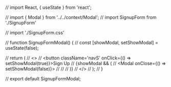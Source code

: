 // import React, { useState } from 'react';

// import { Modal } from '../../context/Modal';
// import SignupForm from './SignupForm'

// import './SignupForm.css'

// function SignupFormModal() {
//   const [showModal, setShowModal] = useState(false);

//   return (
//     <>
//       <button className='navS' onClick={() => setShowModal(true)}>Sign Up</button>
//       {showModal && (
//         <Modal onClose={() => setShowModal(false)}>
//           <SignupForm />
//         </Modal>
//       )}
//     </>
//   );
// }

// export default SignupFormModal;
